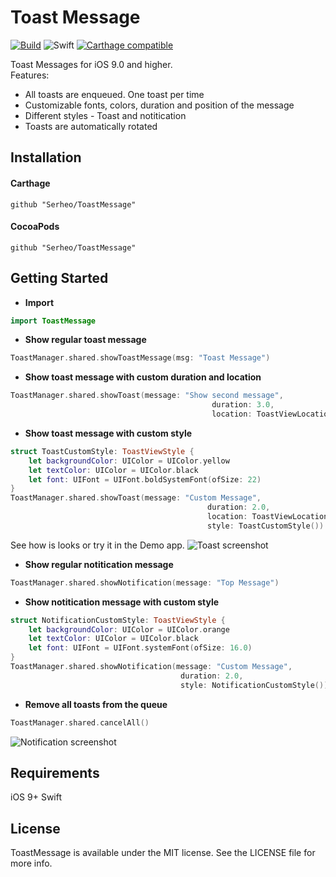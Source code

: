 # Toast Message

[![Build](https://travis-ci.org/Serheo/ToastMessage.svg?branch=master)](https://travis-ci.org/Serheo/ToastMessage)
![Swift](https://img.shields.io/badge/Swift-3.0-orange.svg)
[![Carthage compatible](https://img.shields.io/badge/Carthage-compatible-4BC51D.svg?style=flat)](https://github.com/Carthage/Carthage)

Toast Messages for iOS 9.0 and higher. <br/>
Features: 
- All toasts are enqueued. One toast per time
- Customizable fonts, colors, duration and position of the message
- Different styles - Toast and notitication
- Toasts are automatically rotated

## Installation

#### Carthage
```
github "Serheo/ToastMessage"
```
#### CocoaPods
```
github "Serheo/ToastMessage"
```

## Getting Started

- **Import**
```swift
import ToastMessage
```

- **Show regular toast message**
```swift
ToastManager.shared.showToastMessage(msg: "Toast Message")
```

- **Show toast message with custom duration and location**
```swift
ToastManager.shared.showToast(message: "Show second message",
                                             duration: 3.0,
                                             location: ToastViewLocation.bottomSpace(margin: 80))
```

- **Show toast message with custom style**
```swift
struct ToastCustomStyle: ToastViewStyle {
    let backgroundColor: UIColor = UIColor.yellow
    let textColor: UIColor = UIColor.black
    let font: UIFont = UIFont.boldSystemFont(ofSize: 22)
}
ToastManager.shared.showToast(message: "Custom Message",
                                            duration: 2.0,
                                            location: ToastViewLocation.top,
                                            style: ToastCustomStyle())
```

See how is looks or try it in the Demo app.
![Toast screenshot](https://raw.github.com/Serheo/ToastMessage/master/Screenshots/ToastScreenshot.png)

- **Show regular notitication message**
```swift
ToastManager.shared.showNotification(message: "Top Message")
```

-  **Show notitication message with custom style**
```swift
struct NotificationCustomStyle: ToastViewStyle {
    let backgroundColor: UIColor = UIColor.orange
    let textColor: UIColor = UIColor.black
    let font: UIFont = UIFont.systemFont(ofSize: 16.0)
}
ToastManager.shared.showNotification(message: "Custom Message",
                                      duration: 2.0,
                                      style: NotificationCustomStyle())
```

- **Remove all toasts from the queue**
```swift
ToastManager.shared.cancelAll()
```

![Notification screenshot](https://raw.github.com/Serheo/ToastMessage/master/Screenshots/ToastScreenshot.png)

## Requirements
iOS 9+
Swift

## License
ToastMessage is available under the MIT license. See the LICENSE file for more info.